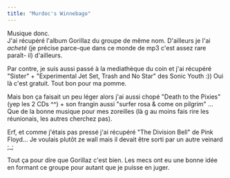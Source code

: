 ```yaml
---
title: "Murdoc's Winnebago"
---
```


Musique donc.  
J'ai récupéré l'album Gorillaz du groupe de même nom. D'ailleurs je l'ai
_acheté_ (je précise parce-que dans ce monde de mp3 c'est assez rare paraît-
il) d'ailleurs.

Par contre, je suis aussi passé à la mediathèque du coin et j'ai récupéré
"Sister" + "Experimental Jet Set, Trash and No Star" des Sonic Youth :)) Oui
là c'est gratuit. Tout bon pour ma pomme.

Mais bon ça faisait un peu léger alors j'ai aussi chopé "Death to the Pixies"
(yep les 2 CDs ^^) + son frangin aussi "surfer rosa & come on pilgrim" ... Que
de la bonne musique pour mes zoreilles (là g au moins fais rire les
réunionais, les autres cherchez pas).

Erf, et comme j'étais pas pressé j'ai récupéré "The Division Bell" de Pink
Floyd... Je voulais plutôt ze wall mais il devait être sorti par un autre
veinard ;_;

Tout ça pour dire que Gorillaz c'est bien. Les mecs ont eu une bonne idée en
formant ce groupe pour autant que je puisse en juger.

